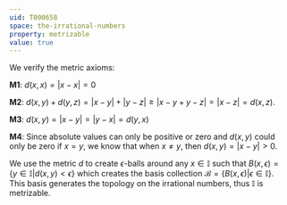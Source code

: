 ```yaml
---
uid: T000658
space: the-irrational-numbers
property: metrizable
value: true
---
```

We verify the metric axioms:

$\textbf{M1}:$ $d(x,x)= |x-x|=0$

$\textbf{M2}:$ $d(x,y)+d(y,z) = |x - y| + |y - z| \geq |x - y + y - z| = |x - z| = d(x,z)$.

$\textbf{M3}:$ $d(x,y) = |x - y| = |y - x| = d(y,x)$

$\textbf{M4}:$ Since absolute values can only be positive or zero and $d(x,y)$ could only be zero if $x=y$, we know that when $x \ne y$, then $d(x,y) = |x - y| > 0$.  

We use the metric $d$ to create $\epsilon$-balls around any $x\in \mathbb{I}$ such that $B(x,\epsilon) =\{ y \in \mathbb{I} | d(x,y)<\epsilon \}$ which creates the basis collection $\mathcal{B} = \{ B(x,\epsilon) | \epsilon \in \mathbb{I}\}$.  This basis generates the topology on the irrational numbers, thus $\mathbb{I}$ is metrizable.

